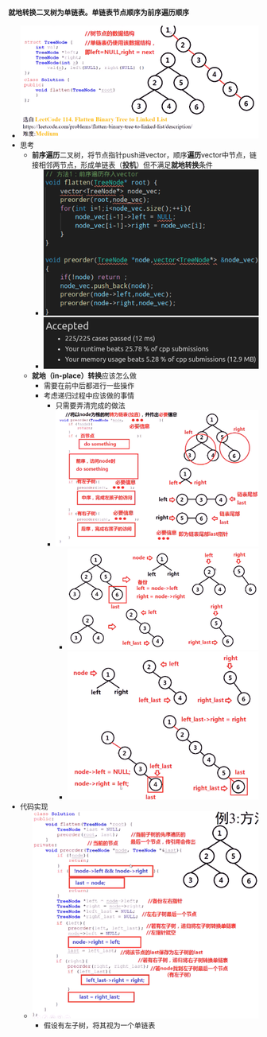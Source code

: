 #### 就地转换二叉树为单链表。单链表节点顺序为前序遍历顺序

* ![image-20210714194943208](二叉树转链表.assets/image-20210714194943208.png)
* 思考
  * **前序遍历**二叉树，将节点指针push进vector，顺序**遍历**vector中节点，链接相邻两节点，形成单链表（**投机**）但不满足**就地转换**条件
    * ![image-20210714200251014](二叉树转链表.assets/image-20210714200251014.png)
    * ![image-20210714200259777](二叉树转链表.assets/image-20210714200259777.png)
  * **就地（in-place）转换**应该怎么做
    * 需要在前中后都进行一些操作
    * 考虑递归过程中应该做的事情
      * 只需要弄清完成的做法
      * ![image-20210714203718242](二叉树转链表.assets/image-20210714203718242.png)
        * ![image-20210714204040266](二叉树转链表.assets/image-20210714204040266.png)
        * ![image-20210714204115509](二叉树转链表.assets/image-20210714204115509.png)
* 代码实现
  * ![image-20210714212222463](二叉树转链表.assets/image-20210714212222463.png)
    * 假设有左子树，将其视为一个单链表